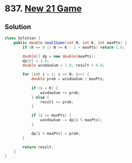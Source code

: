 # 837. [New 21 Game](https://leetcode.com/problems/new-21-game/description/?envType=daily-question&envId=2025-08-17)

## Solution

```java
class Solution {
    public double new21Game(int N, int K, int maxPts) {
        if (K == 0 || N >= K - 1 + maxPts) return 1.0;

        double[] dp = new double[maxPts]; 
        dp[0] = 1.0;
        double windowSum = 1.0, result = 0.0;

        for (int i = 1; i <= N; i++) {
            double prob = windowSum / maxPts;
            
            if (i < K) {
                windowSum += prob;
            } else {
                result += prob;
            }

            if (i >= maxPts) {
                windowSum -= dp[i % maxPts];
            }

            dp[i % maxPts] = prob;
        }

        return result;
    }
}
```
